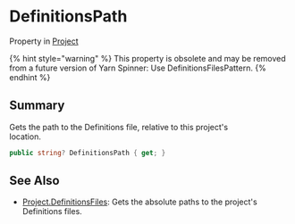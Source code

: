 # DefinitionsPath

Property in [Project](yarn.compiler.project.md)

{% hint style="warning" %}
This property is obsolete and may be removed from a future version of Yarn Spinner: Use DefinitionsFilesPattern.
{% endhint %}

## Summary

Gets the path to the Definitions file, relative to this project's\
location.

```csharp
public string? DefinitionsPath { get; }
```

## See Also

* [Project.DefinitionsFiles](yarn.compiler.project.definitionsfiles.md): Gets the absolute paths to the project's Definitions files.
